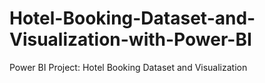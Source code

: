 # Hotel-Booking-Dataset-and-Visualization-with-Power-BI
Power BI Project: Hotel Booking Dataset and Visualization
